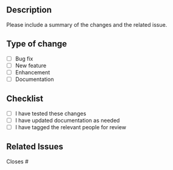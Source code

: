 ## Description

Please include a summary of the changes and the related issue.

## Type of change

- [ ] Bug fix
- [ ] New feature
- [ ] Enhancement
- [ ] Documentation

## Checklist

- [ ] I have tested these changes
- [ ] I have updated documentation as needed
- [ ] I have tagged the relevant people for review

## Related Issues

Closes #
